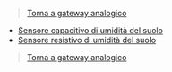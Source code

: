 >[Torna a gateway analogico](lorarak811.md)

- [Sensore capacitivo di umidità del suolo](rak811hwsoilmoister.md)
- [Sensore resistivo di umidità del suolo](loraswsoilmoisterresist.md)

>[Torna a gateway analogico](lorarak811.md)
